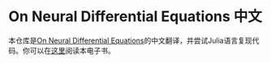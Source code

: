 # On Neural Differential Equations 中文

本仓库是[On Neural Differential Equations](https://arxiv.org/abs/2202.02435)的中文翻译，并尝试Julia语言复现代码。你可以在[这里](https://yicheng-wu.gitbook.io/on-nde/)阅读本电子书。
